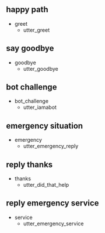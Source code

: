## happy path
* greet
  - utter_greet

## say goodbye
* goodbye
  - utter_goodbye

## bot challenge
* bot_challenge
  - utter_iamabot

## emergency situation
* emergency
  - utter_emergency_reply
 
## reply thanks
* thanks
  - utter_did_that_help

## reply emergency service
* service
  - utter_emergency_service
